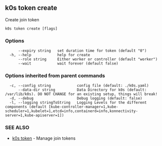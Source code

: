 ## k0s token create

Create join token

```
k0s token create [flags]
```

### Options

```
      --expiry string   set duration time for token (default "0")
  -h, --help            help for create
      --role string     Either worker or controller (default "worker")
      --wait            wait forever (default false)
```

### Options inherited from parent commands

```
  -c, --config string            config file (default: ./k0s.yaml)
      --data-dir string          Data Directory for k0s (default: /var/lib/k0s). DO NOT CHANGE for an existing setup, things will break!
  -d, --debug                    Debug logging (default: false)
  -l, --logging stringToString   Logging Levels for the different components (default [kube-controller-manager=1,kube-scheduler=1,kubelet=1,etcd=info,containerd=info,konnectivity-server=1,kube-apiserver=1])
```

### SEE ALSO

* [k0s token](k0s_token.md)	 - Manage join tokens

